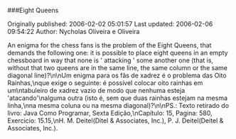 ###Eight Queens <Oito Rainhas>

Originally published: 2006-02-02 05:01:57
Last updated: 2006-02-06 09:54:22
Author: Nycholas Oliveira e Oliveira

An enigma for the chess fans is the problem of the Eight Queens, that demands the following one:  it is possible to place eight queens in an empty chessboard in way that none is ' attacking ' some another one (that is, without that two queens are in the same line, the same column or the same diagonal line)?\n\nUm enigma para os fãs de xadrez é o problema das Oito Rainhas,\nque exige o seguinte: é possível colocar oito rainhas em um\ntabuleiro de xadrez vazio de modo que nenhuma esteja 'atacando'\nalguma outra (isto é, sem que duas rainhas estejam na mesma linha,\nna mesma coluna ou na mesma diagonal)?\n\nPS.: Texto retirado do livro: Java Como Programar, Sexta Edição,\nCapítulo: 15, Pagina: 580, Exercicio: 15.15,\nH. M. Deitel(Ditel & Associates, Inc.), P. J. Deitel(Deitel & Associates, Inc.).